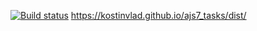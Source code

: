 [![Build status](https://ci.appveyor.com/api/projects/status/2aaljd7w5h0xnjkw?svg=true)](https://ci.appveyor.com/project/kostinvlad/ajs7-tasks)
https://kostinvlad.github.io/ajs7_tasks/dist/
